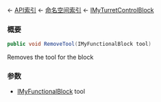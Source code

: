 ← [API索引](Api-Index) ← [命名空间索引](Namespace-Index) ← [IMyTurretControlBlock](SpaceEngineers.Game.ModAPI.Ingame.IMyTurretControlBlock)

### 概要

```csharp
public void RemoveTool(IMyFunctionalBlock tool)
```

Removes the tool for the block

### 参数

* [IMyFunctionalBlock](Sandbox.ModAPI.Ingame.IMyFunctionalBlock) tool
